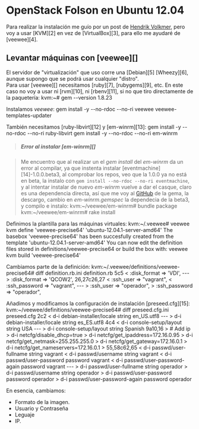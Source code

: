 OpenStack Folson en Ubuntu 12.04
================================

Para realizar la instalación me guío por un post de [Hendrik Volkmer][1], pero voy a usar [KVM][2] en vez de [VirtualBox][3], para ello me ayudaré de [veewee][4].

Levantar máquinas con [veewee][]
--------------------------------

El servidor de "virtualización" que uso corre una [Debian][5] [Wheezy][6], aunque supongo que se podrá usar cualquier "distro".  
Para usar [veewee][] necesitamos [ruby][7], [rubygems][9], etc. En este caso no voy a usar ni [rvm][10], ni [rbenv][11], si no que tiro directamente de la paquetería: 
	kvm:~# gem --version
	1.8.23

Instalamos _veewee_: 
	gem install -y --no-rdoc --no-ri veewee veewee-templates-updater

También necesitamos [ruby-libvirt][12] y [em-winrm][13]: 
	gem install -y --no-rdoc --no-ri ruby-libvirt
	gem install -y --no-rdoc --no-ri em-winrm

> ##### Error al instalar [em-winrm][]

> Me encuentro que al realizar un el _gem install_ del _em-winrm_ da un error al compilar, ya que instenta instalar [eventmachine][14]-1.0.0.beta3, al comprobar los repos, veo que la 1.0.0 ya no está en beta, la instalo con `gem install --no-rdoc --no-ri eventmachine`, y al intentar instalar de nuevo _em-winrm_ vuelve a dar el casque, claro es una dependencia directa, así que me voy al [GitHub]( https://github.com/schisamo/em-winrm ) de la gema, la descargo, cambio en _em-winrm.gemspec_ la dependecia de la beta3, y compilo e instalo:
>	kvm:~/veewee/em-winrm# bundle package
>	kvm:~/veewee/em-winrm# rake install


Definimos la plantilla para las máquinas virtuales: 
	kvm:~/.veewee# veewee kvm define 'veewee-precise64' 'ubuntu-12.04.1-server-amd64'
	The basebox 'veewee-precise64' has been succesfully created from the template 'ubuntu-12.04.1-server-amd64'
	You can now edit the definition files stored in definitions/veewee-precise64 or build the box with:
	veewee kvm build 'veewee-precise64'

Cambiamos parte de la definición: 
	kvm:~/.veewee/definitions/veewee-precise64# diff definition.rb.ini definition.rb
	5c5
	<   :disk_format => 'VDI',
	---
	>   :disk_format => 'QCOW2',
	26,27c26,27
	<   :ssh_user => "vagrant",
	<   :ssh_password => "vagrant",
	---
	>   :ssh_user => "operador",
	>   :ssh_password => "operador",

Añadimos y modificamos la configuración de instalación [preseed.cfg][15]: 
	kvm:~/veewee/definitions/veewee-precise64# diff preseed.cfg.ini preseed.cfg
	2c2
	< d-i debian-installer/locale string en_US.utf8
	---
	> d-i debian-installer/locale string es_ES.utf8
	4c4
	< d-i console-setup/layout string USA
	---
	> d-i console-setup/layout string Spanish
	9a10,16
	> # Add ip
	> d-i netcfg/disable_dhcp=true
	> d-i netcfg/get_ipaddress=172.16.0.95
	> d-i netcfg/get_netmask=255.255.255.0
	> d-i netcfg/get_gateway=172.16.0.1
	> d-i netcfg/get_nameservers=172.16.0.1
	> 
	55,58c62,65
	< d-i passwd/user-fullname string vagrant
	< d-i passwd/username string vagrant
	< d-i passwd/user-password password vagrant
	< d-i passwd/user-password-again password vagrant
	---
	> d-i passwd/user-fullname string operador
	> d-i passwd/username string operador
	> d-i passwd/user-password password operador
	> d-i passwd/user-password-again password operador


En esencia, cambiamos:
* Formato de la imagen.
* Usuario y Contraseña
* Leguaje
* IP.



[1]: http://blog.hendrikvolkmer.de/about/
